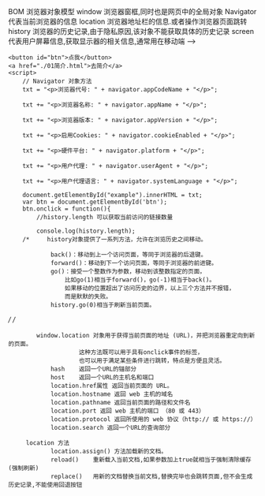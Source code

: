  BOM 浏览器对象模型
        window
            浏览器窗框,同时也是网页中的全局对象
        Navigator
            代表当前浏览器的信息
        location
            浏览器地址栏的信息.或者操作浏览器页面跳转
        history
            浏览器的历史记录,由于隐私原因,该对象不能获取具体的历史记录
        screen
            代表用户屏幕信息,获取显示器的相关信息,通常用在移动端 -->
    <div id="example"></div>

    <button id="btn">点我</button>
    <a href="./01简介.html">去简介</a>
    <script>
        // Navigator 对象方法
        txt = "<p>浏览器代号: " + navigator.appCodeName + "</p>";

        txt += "<p>浏览器名称: " + navigator.appName + "</p>";

        txt += "<p>浏览器版本: " + navigator.appVersion + "</p>";

        txt += "<p>启用Cookies: " + navigator.cookieEnabled + "</p>";

        txt += "<p>硬件平台: " + navigator.platform + "</p>";

        txt += "<p>用户代理: " + navigator.userAgent + "</p>";

        txt += "<p>用户代理语言: " + navigator.systemLanguage + "</p>";

        document.getElementById("example").innerHTML = txt;
        var btn = document.getElementById('btn');
        btn.onclick = function(){
            //history.length 可以获取当前访问的链接数量

            console.log(history.length);
        /*     history对象提供了一系列方法，允许在浏览历史之间移动。

                back()：移动到上一个访问页面，等同于浏览器的后退键。
                forward()：移动到下一个访问页面，等同于浏览器的前进键。
                go()：接受一个整数作为参数，移动到该整数指定的页面，
                    比如go(1)相当于forward()，go(-1)相当于back()。
                    如果移动的位置超出了访问历史的边界，以上三个方法并不报错，
                    而是默默的失败。
                history.go(0)相当于刷新当前页面。

*/
/* 
            

            window.location 对象用于获得当前页面的地址 (URL)，并把浏览器重定向到新的页面。
                        这种方法既可以用于具有onclick事件的标签，
                        也可以用于满足某些条件进行跳转，特点是方便且灵活。
                hash	返回一个URL的锚部分
                host	返回一个URL的主机名和端口
                location.href属性 返回当前页面的 URL。
                location.hostname 返回 web 主机的域名
                location.pathname 返回当前页面的路径和文件名
                location.port 返回 web 主机的端口 （80 或 443）
                location.protocol 返回所使用的 web 协议（http:// 或 https://）
                location.search	返回一个URL的查询部分
               
         location 方法
                location.assign() 方法加载新的文档。
                reload()	重新载入当前文档,如果参数加上true就相当于强制清除缓存(强制刷新)
                replace()	用新的文档替换当前文档,替换完毕也会跳转页面,但不会生成历史记录,不能使用回退按钮
            